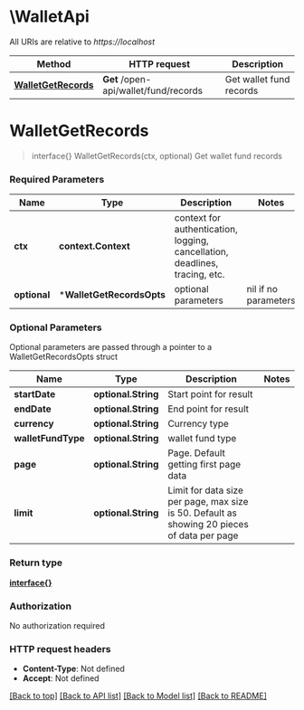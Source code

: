 # \WalletApi

All URIs are relative to *https://localhost*

Method | HTTP request | Description
------------- | ------------- | -------------
[**WalletGetRecords**](WalletApi.md#WalletGetRecords) | **Get** /open-api/wallet/fund/records | Get wallet fund records


# **WalletGetRecords**
> interface{} WalletGetRecords(ctx, optional)
Get wallet fund records

### Required Parameters

Name | Type | Description  | Notes
------------- | ------------- | ------------- | -------------
 **ctx** | **context.Context** | context for authentication, logging, cancellation, deadlines, tracing, etc.
 **optional** | ***WalletGetRecordsOpts** | optional parameters | nil if no parameters

### Optional Parameters
Optional parameters are passed through a pointer to a WalletGetRecordsOpts struct

Name | Type | Description  | Notes
------------- | ------------- | ------------- | -------------
 **startDate** | **optional.String**| Start point for result | 
 **endDate** | **optional.String**| End point for result | 
 **currency** | **optional.String**| Currency type | 
 **walletFundType** | **optional.String**| wallet fund type | 
 **page** | **optional.String**| Page. Default getting first page data | 
 **limit** | **optional.String**| Limit for data size per page, max size is 50. Default as showing 20 pieces of data per page | 

### Return type

[**interface{}**](interface{}.md)

### Authorization

No authorization required

### HTTP request headers

 - **Content-Type**: Not defined
 - **Accept**: Not defined

[[Back to top]](#) [[Back to API list]](../README.md#documentation-for-api-endpoints) [[Back to Model list]](../README.md#documentation-for-models) [[Back to README]](../README.md)

